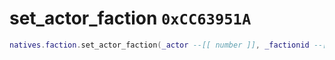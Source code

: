 # set_actor_faction `0xCC63951A`

```lua
natives.faction.set_actor_faction(_actor --[[ number ]], _factionid --[[ number ]])
```